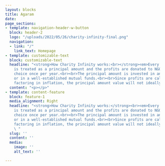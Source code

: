 ```yaml
---
layout: blocks
title: Agaram
date: 
page_sections:
- template: navigation-header-w-button
  block: header-2
  logo: "/uploads/2022/05/26/charity-infinity-final.png"
  navigation:
  - link: "/"
    link_text: Homepage
- template: customizable-text
  block: customizable-text
  headline: "<strong>How Charity Infinity works:<br></strong><em>Every contribution
    is treated as a principal amount and the profits are donated to NGO of user’s
    choice once per year.​<br><br>The principal amount is invested in an index fund
    or in a well-established mutual funds.​<br><br>Since profits are calculated after
    factoring in inflation, the principal amount value will not ideally diminish forever.</em>"
  content: "<p></p>"
- template: content-feature
  block: feature-1
  media_alignment: Right
  headline: "<strong>How Charity Infinity works:</strong><br><em>Every contribution
    is treated as a principal amount and the profits are donated to NGO of user’s
    choice once per year.​<br><br>The principal amount is invested in an index fund
    or in a well-established mutual funds.​<br><br>Since profits are calculated after
    factoring in inflation, the principal amount value will not ideally diminish forever.</em>
    \ "
  slug: ''
  content: ''
  media:
    image: ''
    alt_text: ''

---
```

